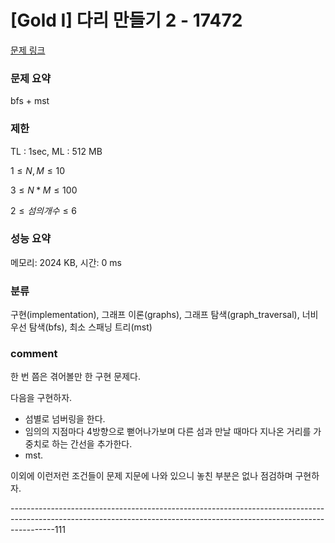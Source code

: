 
# [Gold I] 다리 만들기 2 - 17472

[문제 링크](https://www.acmicpc.net/problem/17472)

### 문제 요약

<p> bfs + mst </p>

### 제한

TL : 1sec, ML : 512 MB

$1 ≤ N, M ≤ 10$

$3 ≤ N * M ≤ 100$

$2 ≤ 섬의 개수 ≤ 6$

### 성능 요약

메모리: 2024 KB, 시간: 0 ms

### 분류

구현(implementation), 그래프 이론(graphs), 그래프 탐색(graph_traversal), 너비 우선 탐색(bfs), 최소 스패닝 트리(mst)

### comment

한 번 쯤은 겪어볼만 한 구현 문제다.

다음을 구현하자.

* 섬별로 넘버링을 한다.
* 임의의 지점마다 4방향으로 뻗어나가보며 다른 섬과 만날 때마다 지나온 거리를 가중치로 하는 간선을 추가한다.
* mst.

이외에 이런저런 조건들이 문제 지문에 나와 있으니 놓친 부분은 없나 점검하며 구현하자.

-----------------------------------------------------------------------------------------------------------------------------------------------------------------------111

